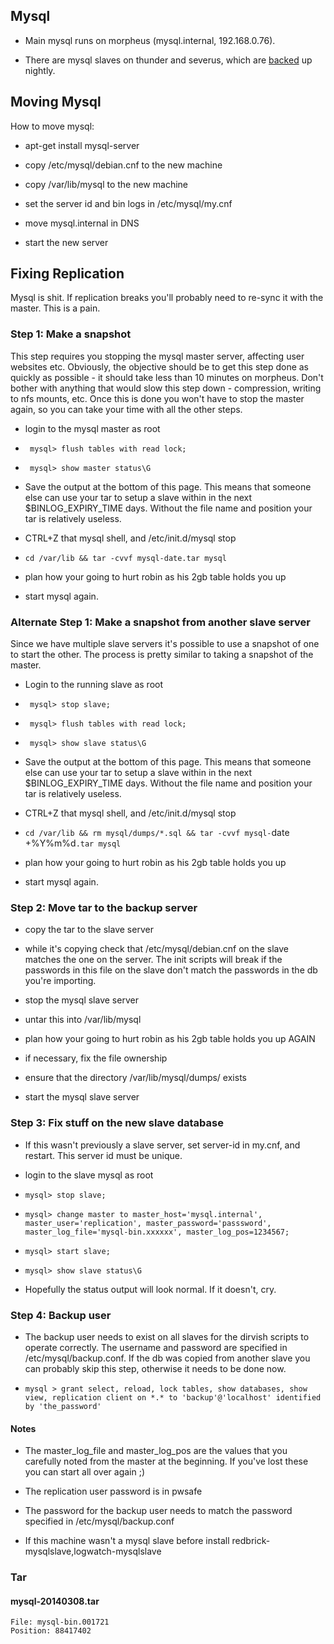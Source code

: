 ## Mysql


*  Main mysql runs on morpheus (mysql.internal, 192.168.0.76).

*  There are mysql slaves on thunder and severus, which are [backed](dirvish) up nightly.


## Moving Mysql

How to move mysql:


*  apt-get install mysql-server

*  copy /etc/mysql/debian.cnf to the new machine

*  copy /var/lib/mysql to the new machine

*  set the server id and bin logs in /etc/mysql/my.cnf

*  move mysql.internal in DNS

*  start the new server

## Fixing Replication

Mysql is shit. If replication breaks you'll probably need to re-sync it with the master. This is a pain.

### Step 1: Make a snapshot

This step requires you stopping the mysql master server, affecting user websites etc. Obviously, the objective should be to get this step done as quickly as possible - it should take less than 10 minutes on morpheus. Don't bother with anything that would slow this step down - compression, writing to nfs mounts, etc. Once this is done you won't have to stop the master again, so you can take your time with all the other steps.


*  login to the mysql master as root

*  ` mysql> flush tables with read lock;`

*  ` mysql> show master status\G`

*  Save the output at the bottom of this page. This means that someone else can use your tar to setup a slave within in the next $BINLOG_EXPIRY_TIME days. Without the file name and position your tar is relatively useless.

*  CTRL+Z that mysql shell, and /etc/init.d/mysql stop

*  `cd /var/lib && tar -cvvf mysql-date.tar mysql`

*  plan how your going to hurt robin as his 2gb table holds you up

*  start mysql again.


### Alternate Step 1: Make a snapshot from another slave server

Since we have multiple slave servers it's possible to use a snapshot of one to start the other. The process is pretty similar to taking a snapshot of the master.


*  Login to the running slave as root

*  ` mysql> stop slave;`

*  ` mysql> flush tables with read lock;`

*  ` mysql> show slave status\G`

*  Save the output at the bottom of this page. This means that someone else can use your tar to setup a slave within in the next $BINLOG_EXPIRY_TIME days. Without the file name and position your tar is relatively useless.

*  CTRL+Z that mysql shell, and /etc/init.d/mysql stop

*  `cd /var/lib && rm mysql/dumps/*.sql && tar -cvvf mysql-`date +%Y%m%d`.tar mysql`

*  plan how your going to hurt robin as his 2gb table holds you up

*  start mysql again.


### Step 2: Move tar to the backup server


*  copy the tar to the slave server

*  while it's copying check that /etc/mysql/debian.cnf on the slave matches the one on the server. The init scripts will break if the passwords in this file on the slave don't match the passwords in the db you're importing.

*  stop the mysql slave server

*  untar this into /var/lib/mysql

*  plan how your going to hurt robin as his 2gb table holds you up AGAIN

*  if necessary, fix the file ownership

*  ensure that the directory /var/lib/mysql/dumps/ exists

*  start the mysql slave server

### Step 3: Fix stuff on the new slave database


*  If this wasn't previously a slave server, set server-id in my.cnf, and restart. This server id must be unique.

*  login to the slave mysql as root

*  ` mysql> stop slave; `

*  ` mysql> change master to master_host='mysql.internal', master_user='replication', master_password='passsword', master_log_file='mysql-bin.xxxxxx', master_log_pos=1234567; `

*  ` mysql> start slave; `

*  ` mysql> show slave status\G `

*  Hopefully the status output will look normal. If it doesn't, cry.


### Step 4: Backup user


*  The backup user needs to exist on all slaves for the dirvish scripts to operate correctly. The username and password are specified in /etc/mysql/backup.conf. If the db was copied from another slave you can probably skip this step, otherwise it needs to be done now.

*  ` mysql > grant select, reload, lock tables, show databases, show view, replication client on *.* to 'backup'@'localhost' identified by 'the_password' `


#### Notes

*  The master_log_file and master_log_pos are the values that you carefully noted from the master at the beginning. If you've lost these you can start all over again ;)

*  The replication user password is in pwsafe

*  The password for the backup user needs to match the password specified in /etc/mysql/backup.conf

*  If this machine wasn't a mysql slave before install redbrick-mysqlslave,logwatch-mysqlslave

### Tar

#### mysql-20140308.tar


	File: mysql-bin.001721
	Position: 88417402
